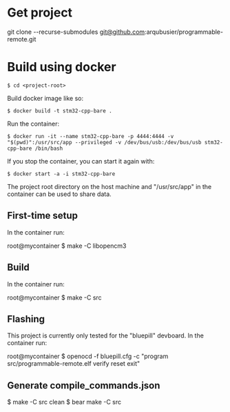 # Get project

git clone  --recurse-submodules git@github.com:arqubusier/programmable-remote.git

# Build using docker

    $ cd <project-root>

Build docker image like so:

    $ docker build -t stm32-cpp-bare .


Run the container:

    $ docker run -it --name stm32-cpp-bare -p 4444:4444 -v "$(pwd)":/usr/src/app --privileged -v /dev/bus/usb:/dev/bus/usb stm32-cpp-bare /bin/bash

If you stop the container, you can start it again with:

    $ docker start -a -i stm32-cpp-bare

The project root directory on the host machine and "/usr/src/app" in the container can be used to share data.

## First-time setup

In the container run:

  root@mycontainer $ make -C libopencm3

## Build

In the container run:

  root@mycontainer $ make -C src

## Flashing

This project is currently only tested for the "bluepill" devboard.
In the container run:

  root@mycontainer $ openocd -f bluepill.cfg -c "program src/programmable-remote.elf verify reset exit"


## Generate compile_commands.json

  $ make -C src clean
  $ bear make -C src
